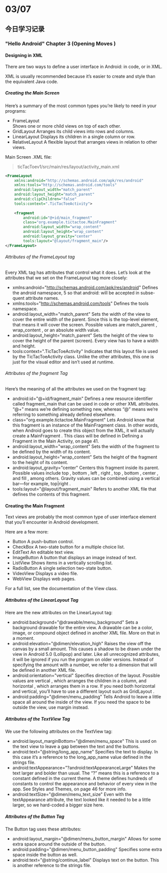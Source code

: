 # 03/07
## 今日学习记录
### "Hello Android" Chapter 3 (Opening Moves )
#### Designing in XML
There are two ways to define a user interface in Android: in code, or in XML.

XML is usually recommended because it’s easier to create and style than the equivalent Java code.

##### Creating the Main Screen
Here’s a summary of the most common types you’re likely to need in your programs:

- FrameLayout   
    Shows one or more child views on top of each other.
- GridLayout
    Arranges its child views into rows and columns.
- LinearLayout
    Displays its children in a single column or row.
- RelativeLayout
    A flexible layout that arranges views in relation to other views.

Main Screen .XML file:
> ticTacToev1/src/main/res/layout/activity_main.xml
```xml
<FrameLayout
    xmlns:android="http://schemas.android.com/apk/res/android"
    xmlns:tools="http://schemas.android.com/tools"
    android:layout_width="match_parent"
    android:layout_height="match_parent"
    android:clipChildren="false"
    tools:context=".TicTacToeActivity">
   
    <fragment
        android:id="@+id/main_fragment"
        class="org.example.tictactoe.MainFragment"
        android:layout_width="wrap_content"
        android:layout_height="wrap_content"
        android:layout_gravity="center"
        tools:layout="@layout/fragment_main"/>
</FrameLayout>
```

###### Attributes of the FrameLayout tag
Every XML tag has attributes that control what it does. Let’s look at the attributes that we set on the FrameLayout tag more closely:

- xmlns:android="http://schemas.android.com/apk/res/android"
    Defines the android namespace, 5 so that android: will be accepted in subse-quent attribute names.
- xmlns:tools="http://schemas.android.com/tools"
    Defines the tools namespace.
- android:layout_width="match_parent"
    Sets the width of the view to cover the entire width of the parent. Since this is the top-level element, that means it will cover the screen. Possible values are match_parent , wrap_content , or an absolute width value.
- android:layout_height="match_parent"
    Sets the height of the view to cover the height of the parent (screen). Every view has to have a width and height.
- tools:context=".TicTacToeActivity"
    Indicates that this layout file is used by the TicTacToeActivity class. Unlike the other attributes, this one is just for the visual editor and isn’t used at runtime.

###### Attributes of the fragment Tag
Here’s the meaning of all the attributes we used on the fragment tag:
- android:id="@+id/fragment_main"
    Defines a new resource identifier called fragment_main that can be used in code or other XML attributes. “@+” means we’re defining something new, whereas “@” means we’re referring to something already defined elsewhere.
- class="org.example.tictactoe.MainFragment"
    Lets Android know that this fragment is an instance of the MainFragment class. In other words, when Android goes to create this object from the XML, it will actually create a MainFragment . This class will be defined in Defining a Fragment in the Main Activity, on page 41.
- android:layout_width="wrap_content"
    Sets the width of the fragment to be defined by the width of its content.
- android:layout_height="wrap_content"
    Sets the height of the fragment to the height of its content.
- android:layout_gravity="center"
    Centers this fragment inside its parent. Possible values include top , bottom , left , right , top , bottom , center , and fill , among others. Gravity values can be combined using a vertical bar—for example, top|right .
- tools:layout="@layout/fragment_main"
    Refers to another XML file that defines the contents of this fragment.    
    
#### Creating the Main Fragment
Text views are probably the most common type of user interface element that
you’ll encounter in Android development. 

Here are a few more:
- Button
    A push-button control.
- CheckBox
    A two-state button for a multiple choice list.
- EditText
    An editable text view. 
- ImageButton
   A button that displays an image instead of text.
- ListView
   Shows items in a vertically scrolling list.
- RadioButton
   A single selection two-state button.
- VideoView
   Displays a video file.
- WebView
   Displays web pages.

For a full list, see the documentation of the View class.
    
##### Attributes of the LinearLayout Tag
Here are the new attributes on the LinearLayout tag:
- android:background="@drawable/menu_background"
    Sets a background drawable for the entire view. A drawable can be a color, image, or compound object defined in another XML file. More on that in a moment.
- android:elevation="@dimen/elevation_high"
    Raises the view off the canvas by a small amount. This causes a shadow to be drawn under the view in Android 5.0 (Lollipop) and later. Like all unrecognized attributes, it will be ignored if you run the program on older versions. Instead of specifying the amount with a number, we refer to a dimension that will be defined in another XML file.
- android:orientation="vertical"
    Specifies direction of the layout. Possible values are vertical , which arranges the children in a column, and horizontal , which arranges them in a row. If you need both horizontal and vertical, you’ll have to use a different layout such as GridLayout .
- android:padding="@dimen/menu_padding"
    Tells Android to leave a little space all around the inside of the view. If you need the space to be outside the view, use margin instead.

##### Attributes of the TextView Tag
We use the following attributes on the TextView tag:
- android:layout_marginBottom="@dimen/menu_space"
    This is used on the text view to leave a gap between the text and the buttons.
- android:text="@string/long_app_name"
    Specifies the text to display. In this case it’s a reference to the long_app_name value defined in the strings file.
- android:textAppearance="?android:textAppearanceLarge"
    Makes the text larger and bolder than usual. The “?” means this is a reference to a constant defined in the current theme. A theme defines hundreds of constants to control the appearance and behavior of every view in the app. See Styles and Themes, on page 46 for more info.
- android:textSize="@dimen/menu_text_size"
    Even with the textAppearance attribute, the text looked like it needed to be a little larger, so we hard-coded a bigger size here.

##### Attributes of the Button Tag
The Button tag uses these attributes:
- android:layout_margin="@dimen/menu_button_margin"
    Allows for some extra space around the outside of the button.
- android:padding="@dimen/menu_button_padding"
    Specifies some extra space inside the button as well.
- android:text="@string/continue_label"
    Displays text on the button. This is another reference to the strings file.


    
    
    
    
    
    
    
    
    